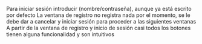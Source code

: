 Para iniciar sesión introducir (nombre/contraseña), aunque ya está escrito por defecto
La ventana de registro no registra nada por el momento, se le debe dar a cancelar y iniciar sesión para proceder a las siguientes ventanas
A partir de la ventana de registro y inicio de sesión casi todos los botones tienen alguna funcionalidad y son intuitivos
